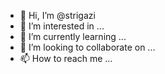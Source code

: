 - 👋 Hi, I’m @strigazi
- 👀 I’m interested in ...
- 🌱 I’m currently learning ...
- 💞️ I’m looking to collaborate on ...
- 📫 How to reach me ...

<!---
strigazi/strigazi is a ✨ special ✨ repository because its `README.md` (this file) appears on your GitHub profile.
You can click the Preview link to take a look at your changes.
--->
